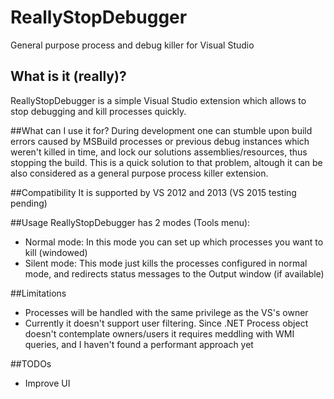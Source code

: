 # ReallyStopDebugger
General purpose process and debug killer for Visual Studio

## What is it (really)?
ReallyStopDebugger is a simple Visual Studio extension which allows to stop debugging and kill processes quickly.

##What can I use it for?
During development one can stumble upon build errors caused by MSBuild processes or previous debug instances which weren't killed in time, and lock our solutions assemblies/resources, thus stopping the build.
This is a quick solution to that problem, altough it can be also considered as a general purpose process killer extension.

##Compatibility
It is supported by VS 2012 and 2013 (VS 2015 testing pending)

##Usage
ReallyStopDebugger has 2 modes (Tools menu):
* Normal mode: In this mode you can set up which processes you want to kill (windowed)
* Silent mode: This mode just kills the processes configured in normal mode, and redirects status messages to the Output window (if available)

##Limitations
* Processes will be handled with the same privilege as the VS's owner
* Currently it doesn't support user filtering. Since .NET Process object doesn't contemplate owners/users it requires meddling with WMI queries, and I haven't found a performant approach yet

##TODOs
- Improve UI

